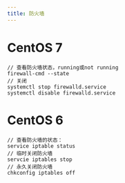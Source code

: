 ```yaml
---
title: 防火墙
---
```


# CentOS 7 

```
// 查看防火墙状态，running或not running
firewall-cmd --state 
// 关闭
systemctl stop firewalld.service
systemctl disable firewalld.service
```

#  CentOS 6

```
// 查看防火墙的状态：
service iptable status
// 临时关闭防火墙
servcie iptables stop 
// 永久关闭防火墙          
chkconfig iptables off
```

                      